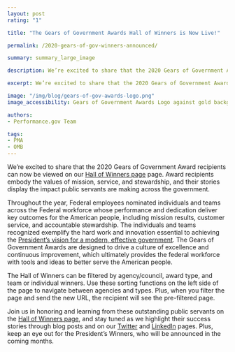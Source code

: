 ```yaml
---
layout: post
rating: "1"

title: "The Gears of Government Awards Hall of Winners is Now Live!"

permalink: /2020-gears-of-gov-winners-announced/

summary: summary_large_image

description: We’re excited to share that the 2020 Gears of Government Award recipients can now be viewed on our Hall of Winners page.

excerpt: We’re excited to share that the 2020 Gears of Government Award recipients can now be viewed on our Hall of Winners page.

image: "/img/blog/gears-of-gov-awards-logo.png"
image_accessibility: Gears of Government Awards Logo against gold background.

authors:
- Performance.gov Team

tags:
- PMA
- OMB
---
```


We’re excited to share that the 2020 Gears of Government Award recipients can now be viewed on our [Hall of Winners page](https://www.performance.gov/gearawards/winners/) page. Award recipients embody the values of mission, service, and stewardship, and their stories display the impact public servants are making across the government.

Throughout the year, Federal employees nominated individuals and teams across the Federal workforce whose performance and dedication deliver key outcomes for the American people, including mission results, customer service, and accountable stewardship. The individuals and teams recognized exemplify the hard work and innovation essential to achieving the [President’s vision for a modern, effective government](https://www.performance.gov/PMA/PMA.html). The Gears of Government Awards are designed to drive a culture of excellence and continuous improvement, which ultimately provides the federal workforce with tools and ideas to better serve the American people.

The Hall of Winners can be filtered by agency/council, award type, and team or individual winners. Use these sorting functions on the left side of the page to navigate between agencies and types. Plus, when you filter the page and send the new URL, the recipient will see the pre-filtered page.

Join us in honoring and learning from these outstanding public servants on the [Hall of Winners page](https://www.performance.gov/gearawards/winners/), and stay tuned as we highlight their success stories through blog posts and on our [Twitter](https://twitter.com/performancegov?lang=en) and [LinkedIn](https://www.linkedin.com/company/performance-gov/) pages. Plus, keep an eye out for the President’s Winners, who will be announced in the coming months.
